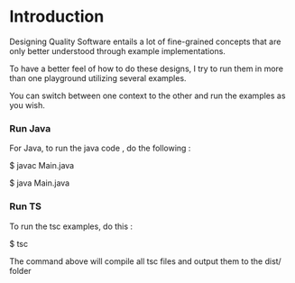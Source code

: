 # Introduction 

Designing Quality Software entails a lot of fine-grained concepts that are only 
better understood through example implementations. 

To have a better feel of how to do these designs, I try to run them in more than one 
playground utilizing several examples. 

You can switch between one context to the other and run the examples as you wish. 

### Run Java 

For Java, to run the java code  , do the following :

$ javac Main.java

$ java Main.java 

### Run TS 

To run the tsc examples, do this :

$ tsc 

The command above will compile all tsc files and output them to the dist/ folder 

